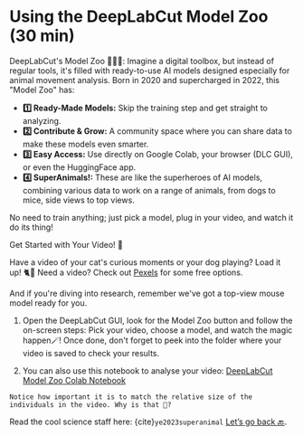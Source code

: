 # Using the DeepLabCut Model Zoo (30 min)

DeepLabCut's Model Zoo 🦁🦓🐘:
Imagine a digital toolbox, but instead of regular tools, it's filled with ready-to-use AI models designed especially for animal movement analysis. Born in 2020 and supercharged in 2022, this "Model Zoo" has:

- **1️⃣ Ready-Made Models:** Skip the training step and get straight to analyzing.
- **2️⃣ Contribute & Grow:** A community space where you can share data to make these models even smarter.
- **3️⃣ Easy Access:** Use directly on Google Colab, your browser (DLC GUI), or even the HuggingFace app.
- **4️⃣ SuperAnimals!:** These are like the superheroes of AI models, combining various data to work on a range of animals, from dogs to mice, side views to top views.

No need to train anything; just pick a model, plug in your video, and watch it do its thing!

Get Started with Your Video! 🎥

Have a video of your cat's curious moments or your dog playing? Load it up! 🐈🐩 
Need a video? Check out <a href="https://www.pexels.com" target="_blank">Pexels</a> for some free options.

And if you're diving into research, remember we've got a top-view mouse model ready for you. 

1. Open the DeepLabCut GUI, look for the Model Zoo button and follow the on-screen steps: Pick your video, choose a model, and watch the magic happen🪄!
Once done, don't forget to peek into the folder where your video is saved to check your results.

2. You can also use this notebook to analyse your video:
<a href="https://github.com/DeepLabCut/DeepLabCut/blob/master/examples/COLAB/COLAB_DLC_ModelZoo.ipynb" target="_blank">DeepLabCut Model Zoo Colab Notebook</a>


```{note}
Notice how important it is to match the relative size of the individuals in the video. Why is that 🤔?
```
Read the cool science staff here: {cite}`ye2023superanimal`
[Let’s go back 🔙](../README.md).
